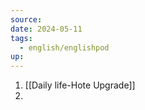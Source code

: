 ```yaml
---
source: 
date: 2024-05-11
tags:
  - english/englishpod
up:
---
```

1. [[Daily life-Hote Upgrade]]
2. 